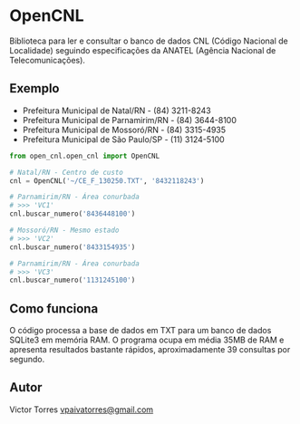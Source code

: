 # OpenCNL

Biblioteca para ler e consultar o banco de dados CNL (Código Nacional de Localidade) seguindo especificações da ANATEL (Agência Nacional de Telecomunicações).

## Exemplo

- Prefeitura Municipal de Natal/RN - (84) 3211-8243
- Prefeitura Municipal de Parnamirim/RN - (84) 3644-8100
- Prefeitura Municipal de Mossoró/RN - (84) 3315-4935
- Prefeitura Municipal de São Paulo/SP - (11) 3124-5100

```python
from open_cnl.open_cnl import OpenCNL

# Natal/RN - Centro de custo
cnl = OpenCNL('~/CE_F_130250.TXT', '8432118243')

# Parnamirim/RN - Área conurbada
# >>> 'VC1'
cnl.buscar_numero('8436448100')

# Mossoró/RN - Mesmo estado
# >>> 'VC2'
cnl.buscar_numero('8433154935')

# Parnamirim/RN - Área conurbada
# >>> 'VC3'
cnl.buscar_numero('1131245100')
```

## Como funciona

O código processa a base de dados em TXT para um banco de dados SQLite3 em memória RAM. O programa ocupa em média 35MB de RAM e apresenta resultados bastante rápidos, aproximadamente 39 consultas por segundo.

## Autor

Victor Torres <vpaivatorres@gmail.com>
